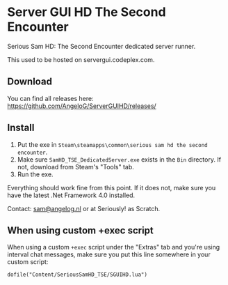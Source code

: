Server GUI HD The Second Encounter
==================================

Serious Sam HD: The Second Encounter dedicated server runner.

This used to be hosted on servergui.codeplex.com.

## Download

You can find all releases here: https://github.com/AngeloG/ServerGUIHD/releases/

## Install

1. Put the exe in `Steam\steamapps\common\serious sam hd the second encounter`.
2. Make sure `SamHD_TSE_DedicatedServer.exe` exists in the `Bin` directory. If not, download from Steam's "Tools" tab.
3. Run the exe.

Everything should work fine from this point. If it does not, make sure you have the latest .Net Framework 4.0 installed.

Contact: sam@angelog.nl or at Seriously! as Scratch.

## When using custom +exec script

When using a custom `+exec` script under the "Extras" tab and you're using interval chat messages, make sure you put this line somewhere in your custom script:

    dofile("Content/SeriousSamHD_TSE/SGUIHD.lua")

